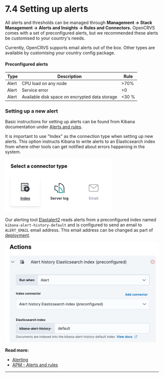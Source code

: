 # 7.4 Setting up alerts

All alerts and thresholds can be managed through **Management -> Stack Management -> Alerts and Insights -> Rules and Connectors.** OpenCRVS comes with a set of preconfigured alerts, but we recommended these alerts be customised to your country's needs.&#x20;

Currently, OpenCRVS supports email alerts out of the box. Other types are available by customising your country config package.

#### **Preconfigured alerts**

| Type  | Description                                    | Rule  |
| ----- | ---------------------------------------------- | ----- |
| Alert | CPU load on any node                           | >70%  |
| Alert | Service error                                  | >0    |
| Alert | Available disk space on encrypted data storage | <30 % |

### Setting up a new alert

Basic instructions for setting up alerts can be found from Kibana documentation under [Alerts and rules](https://www.elastic.co/guide/en/kibana/master/apm-alerts.html#apm-alerts).&#x20;

It is important to use "Index" as the connection type when setting up new alerts. This option instructs Kibana to write alerts to an Elasticsearch index from where other tools can get notified about errors happening in the system.&#x20;

![](<../../.gitbook/assets/image (4) (2).png>)

Our alerting tool [Elastalert2](https://github.com/jertel/elastalert2) reads alerts from a preconfigured index named `kibana-alert-history-default` and is configured to send an email to `ALERT_EMAIL` email address. This email address can be changed as part of [deployment](../3.-installation/3.3-set-up-a-server-hosted-environment/3.3.6-deploy.md).&#x20;

![](<../../.gitbook/assets/image (7) (1).png>)

**Read more:**

* [Alerting](https://www.elastic.co/guide/en/kibana/current/alerting-getting-started.html)
* [APM - Alerts and rules](https://www.elastic.co/guide/en/kibana/master/apm-alerts.html#apm-alerts)

****

